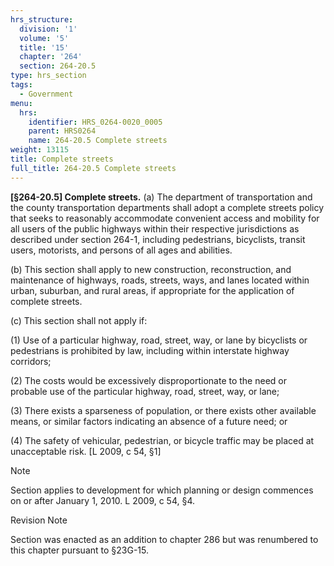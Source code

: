 ```yaml
---
hrs_structure:
  division: '1'
  volume: '5'
  title: '15'
  chapter: '264'
  section: 264-20.5
type: hrs_section
tags:
  - Government
menu:
  hrs:
    identifier: HRS_0264-0020_0005
    parent: HRS0264
    name: 264-20.5 Complete streets
weight: 13115
title: Complete streets
full_title: 264-20.5 Complete streets
---
```

**[§264-20.5] Complete streets.** (a) The department of transportation and the county transportation departments shall adopt a complete streets policy that seeks to reasonably accommodate convenient access and mobility for all users of the public highways within their respective jurisdictions as described under section 264-1, including pedestrians, bicyclists, transit users, motorists, and persons of all ages and abilities.

(b) This section shall apply to new construction, reconstruction, and maintenance of highways, roads, streets, ways, and lanes located within urban, suburban, and rural areas, if appropriate for the application of complete streets.

(c) This section shall not apply if:

(1) Use of a particular highway, road, street, way, or lane by bicyclists or pedestrians is prohibited by law, including within interstate highway corridors;

(2) The costs would be excessively disproportionate to the need or probable use of the particular highway, road, street, way, or lane;

(3) There exists a sparseness of population, or there exists other available means, or similar factors indicating an absence of a future need; or

(4) The safety of vehicular, pedestrian, or bicycle traffic may be placed at unacceptable risk. [L 2009, c 54, §1]

Note

Section applies to development for which planning or design commences on or after January 1, 2010\. L 2009, c 54, §4.

Revision Note

Section was enacted as an addition to chapter 286 but was renumbered to this chapter pursuant to §23G-15.